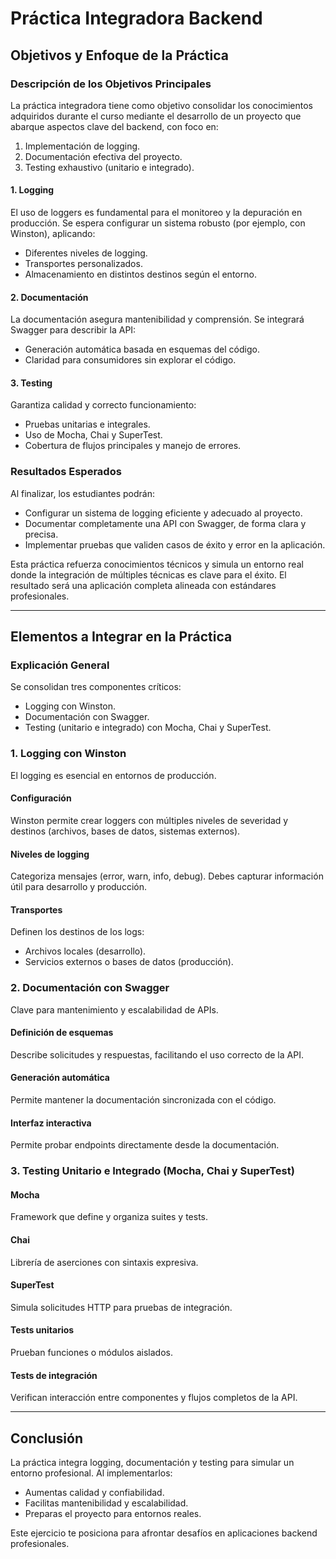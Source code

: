 # Práctica Integradora Backend

## Objetivos y Enfoque de la Práctica

### Descripción de los Objetivos Principales

La práctica integradora tiene como objetivo consolidar los conocimientos adquiridos durante el curso mediante el desarrollo de un proyecto que abarque aspectos clave del backend, con foco en:

1. Implementación de logging.
2. Documentación efectiva del proyecto.
3. Testing exhaustivo (unitario e integrado).

#### 1. Logging

El uso de loggers es fundamental para el monitoreo y la depuración en producción. Se espera configurar un sistema robusto (por ejemplo, con Winston), aplicando:

- Diferentes niveles de logging.
- Transportes personalizados.
- Almacenamiento en distintos destinos según el entorno.

#### 2. Documentación

La documentación asegura mantenibilidad y comprensión. Se integrará Swagger para describir la API:

- Generación automática basada en esquemas del código.
- Claridad para consumidores sin explorar el código.

#### 3. Testing

Garantiza calidad y correcto funcionamiento:

- Pruebas unitarias e integrales.
- Uso de Mocha, Chai y SuperTest.
- Cobertura de flujos principales y manejo de errores.

### Resultados Esperados

Al finalizar, los estudiantes podrán:

- Configurar un sistema de logging eficiente y adecuado al proyecto.
- Documentar completamente una API con Swagger, de forma clara y precisa.
- Implementar pruebas que validen casos de éxito y error en la aplicación.

Esta práctica refuerza conocimientos técnicos y simula un entorno real donde la integración de múltiples técnicas es clave para el éxito. El resultado será una aplicación completa alineada con estándares profesionales.

---

## Elementos a Integrar en la Práctica

### Explicación General

Se consolidan tres componentes críticos:

- Logging con Winston.
- Documentación con Swagger.
- Testing (unitario e integrado) con Mocha, Chai y SuperTest.

### 1. Logging con Winston

El logging es esencial en entornos de producción.

#### Configuración

Winston permite crear loggers con múltiples niveles de severidad y destinos (archivos, bases de datos, sistemas externos).

#### Niveles de logging

Categoriza mensajes (error, warn, info, debug). Debes capturar información útil para desarrollo y producción.

#### Transportes

Definen los destinos de los logs:

- Archivos locales (desarrollo).
- Servicios externos o bases de datos (producción).

### 2. Documentación con Swagger

Clave para mantenimiento y escalabilidad de APIs.

#### Definición de esquemas

Describe solicitudes y respuestas, facilitando el uso correcto de la API.

#### Generación automática

Permite mantener la documentación sincronizada con el código.

#### Interfaz interactiva

Permite probar endpoints directamente desde la documentación.

### 3. Testing Unitario e Integrado (Mocha, Chai y SuperTest)

#### Mocha

Framework que define y organiza suites y tests.

#### Chai

Librería de aserciones con sintaxis expresiva.

#### SuperTest

Simula solicitudes HTTP para pruebas de integración.

#### Tests unitarios

Prueban funciones o módulos aislados.

#### Tests de integración

Verifican interacción entre componentes y flujos completos de la API.

---

## Conclusión

La práctica integra logging, documentación y testing para simular un entorno profesional. Al implementarlos:

- Aumentas calidad y confiabilidad.
- Facilitas mantenibilidad y escalabilidad.
- Preparas el proyecto para entornos reales.

Este ejercicio te posiciona para afrontar desafíos en aplicaciones backend profesionales.
